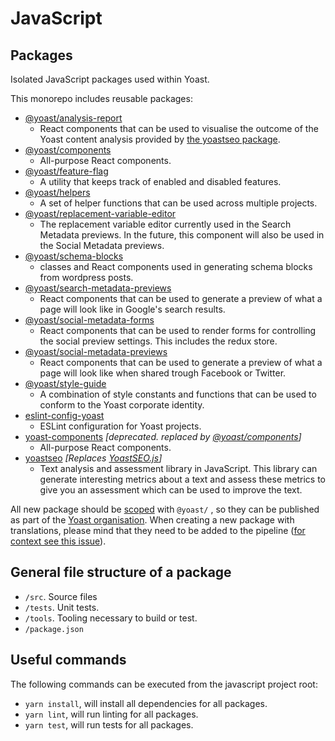 # JavaScript

## Packages

Isolated JavaScript packages used within Yoast.

This monorepo includes reusable packages:

- [@yoast/analysis-report](analysis-report)
  - React components that can be used to visualise the outcome of the Yoast content analysis provided by [the yoastseo package](packages/yoastseo).
- [@yoast/components](components)
  - All-purpose React components.
- [@yoast/feature-flag](feature-flag)
  - A utility that keeps track of enabled and disabled features.
- [@yoast/helpers](helpers)
  - A set of helper functions that can be used across multiple projects.
- [@yoast/replacement-variable-editor](replacement-variable-editor)
  - The replacement variable editor currently used in the Search Metadata previews. In the future, this component will also be used in the Social Metadata previews.
- [@yoast/schema-blocks](schema-blocks)
  - classes and React components used in generating schema blocks from wordpress posts.
- [@yoast/search-metadata-previews](search-metadata-previews)
  - React components that can be used to generate a preview of what a page will look like in Google's search results.
- [@yoast/social-metadata-forms](social-metadata-forms)
  - React components that can be used to render forms for controlling the social preview settings. This includes the redux store.
- [@yoast/social-metadata-previews](social-metadata-previews)
  - React components that can be used to generate a preview of what a page will look like when shared trough Facebook or Twitter.
- [@yoast/style-guide](style-guide)
  - A combination of style constants and functions that can be used to conform to the Yoast corporate identity.
- [eslint-config-yoast](eslint)
  - ESLint configuration for Yoast projects.
- [yoast-components](yoast-components) *[deprecated. replaced by [@yoast/components](packages/components)]*
  - All-purpose React components.
- [yoastseo](yoastseo) *[Replaces [YoastSEO.js](https://github.com/yoast//yoastseo.js)]*
  - Text analysis and assessment library in JavaScript. This library can generate interesting metrics about a text and assess these metrics to give you an assessment which can be used to improve the text.

All new package should be [scoped](https://docs.npmjs.com/misc/scope) with `@yoast/` , so they can be published as part of the [Yoast organisation](https://www.npmjs.com/org/yoast). When creating a new package with translations, please mind that they need to be added to the pipeline ([for context see this issue](https://github.com/Yoast/wordpress-seo/issues/13360)).

## General file structure of a package

- `/src`. Source files
- `/tests`. Unit tests.
- `/tools`. Tooling necessary to build or test.
- `/package.json`

## Useful commands

The following commands can be executed from the javascript project root:

* `yarn install`, will install all dependencies for all packages.
* `yarn lint`, will run linting for all packages.
* `yarn test`, will run tests for all packages.
